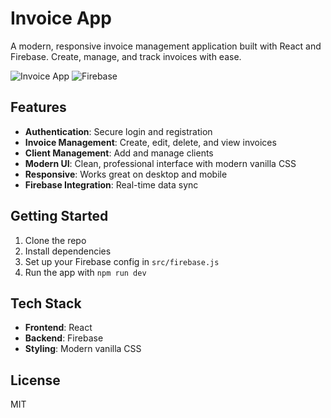 # Invoice App

A modern, responsive invoice management application built with React and Firebase. Create, manage, and track invoices with ease.

![Invoice App](https://img.shields.io/badge/React-18+-blue) ![Firebase](https://img.shields.io/badge/Firebase-v11-orange)

## Features

- **Authentication**: Secure login and registration
- **Invoice Management**: Create, edit, delete, and view invoices
- **Client Management**: Add and manage clients
- **Modern UI**: Clean, professional interface with modern vanilla CSS
- **Responsive**: Works great on desktop and mobile
- **Firebase Integration**: Real-time data sync

## Getting Started

1. Clone the repo
2. Install dependencies
3. Set up your Firebase config in `src/firebase.js`
4. Run the app with `npm run dev`

## Tech Stack

- **Frontend**: React
- **Backend**: Firebase
- **Styling**: Modern vanilla CSS

## License

MIT
